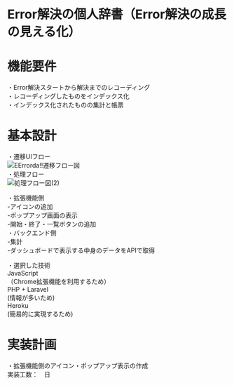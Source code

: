 # Error解決の個人辞書（Error解決の成長の見える化）

# 機能要件
・Error解決スタートから解決までのレコーディング<br>
・レコーディングしたものをインデックス化<br>
・インデックス化されたものの集計と帳票<br>



# 基本設計
・遷移UIフロー<br>
![EErrorda!!遷移フロー図](https://user-images.githubusercontent.com/75469934/152122934-9893a020-99c6-4421-aa54-d00b5c42e150.jpeg)
 <br>
  ・処理フロー<br>
  ![処理フロー図(2)](https://user-images.githubusercontent.com/75469934/152151304-99aac1e8-5a79-42dd-b105-2305d0cd1015.jpeg)
<br>


・拡張機能側<br>
-アイコンの追加<br>
-ポップアップ画面の表示<br>
-開始・終了・一覧ボタンの追加<br>
・バックエンド側<br>
-集計<br>
-ダッシュボードで表示する中身のデータをAPIで取得<br>

・選択した技術<br>
JavaScript <br>
（Chrome拡張機能を利用するため）<br>
PHP + Laravel <br>
(情報が多いため)<br>
Heroku <br>
(簡易的に実現するため)<br>




# 実装計画<br>
・拡張機能側のアイコン・ポップアップ表示の作成<br>
実装工数：　日<br>

